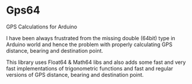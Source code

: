 # Gps64
GPS Calculations for Arduino

I have been always frustrated from the missing double (64bit) type in Arduino world and hence the problem with properly calculating GPS distance, bearing and destination point.

This library uses Float64 & Math64 libs and also adds some fast and very fast implementations of trigonometric functions and fast and regular versions of GPS distance, bearing and destination point.  
